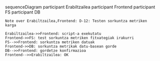 sequenceDiagram
    participant Erabiltzailea
    participant Frontend
    participant FS
    participant DB

    Note over Erabiltzailea,Frontend: D-12: Testen sorkuntza metriken karga

    Erabiltzailea->>Frontend: script-a exekutatu
    Frontend->>FS: test sorkuntza metriken fitxategiak irakurri
    FS-->>Frontend: sorkuntza metriken datuak
    Frontend->>DB: sorkuntza metrikak datu-basean gorde
    DB-->>Frontend: gordetze konfirmazioa
    Frontend-->>Erabiltzailea: OK
